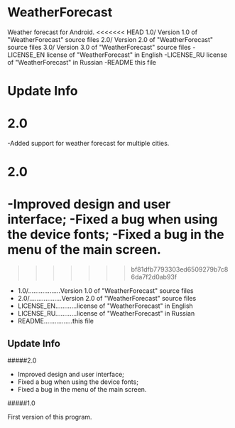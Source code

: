 # WeatherForecast
Weather forecast for Android.
<<<<<<< HEAD
1.0/                  Version 1.0 of "WeatherForecast" source files
2.0/                  Version 2.0 of "WeatherForecast" source files
3.0/                  Version 3.0 of "WeatherForecast" source files
-LICENSE_EN           license of "WeatherForecast" in English
-LICENSE_RU           license of "WeatherForecast" in Russian
-README               this file
# Update Info
2.0
=================
-Added support for weather forecast for multiple cities.

2.0
=================
-Improved design and user interface;
-Fixed a bug when using the device fonts;
-Fixed a bug in the menu of the main screen.
=======
>>>>>>> bf81dfb7793303ed6509279b7c86da7f2d0ab93f

- 1.0/..................Version 1.0 of "WeatherForecast" source files
- 2.0/..................Version 2.0 of "WeatherForecast" source files
- LICENSE_EN............license of "WeatherForecast" in English
- LICENSE_RU............license of "WeatherForecast" in Russian
- README................this file

## Update Info
#####2.0

- Improved design and user interface;
- Fixed a bug when using the device fonts;
- Fixed a bug in the menu of the main screen.

#####1.0

First version of this program.
